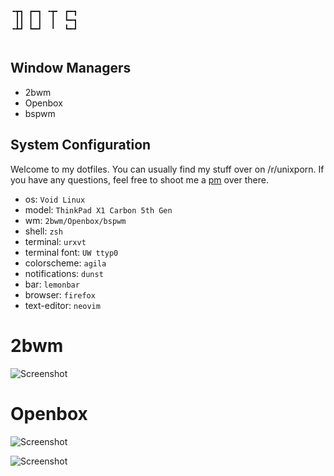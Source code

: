 ```
╺┳┓ ┏━┓ ╺┳╸ ┏━┓
 ┃┃ ┃ ┃  ┃  ┗━┓
╺┻┛ ┗━┛  ╹  ┗━┛
                                                                                
```
## Window Managers

* 2bwm
* Openbox
* bspwm

## System Configuration

Welcome to my dotfiles. You can usually find my stuff over on /r/unixporn. If you have any questions, feel free to shoot me a [pm](https://reddit.com/u/fatal_squash) over there. 

* os: `Void Linux`
* model: `ThinkPad X1 Carbon 5th Gen`
* wm: `2bwm/Openbox/bspwm`
* shell: `zsh`
* terminal: `urxvt`
* terminal font: `UW ttyp0`
* colorscheme: `agila`
* notifications: `dunst`
* bar: `lemonbar`
* browser: `firefox`
* text-editor: `neovim`

# 2bwm

![Screenshot](https://i.imgur.com/6iSvDQk.jpg)

# Openbox
![Screenshot](https://i.imgur.com/2Q4EHTp.jpg)

![Screenshot](https://i.imgur.com/LVgrviY.jpg)
